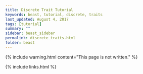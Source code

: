 ```yaml
---
title: Discrete Trait Tutorial
keywords: beast, tutorial, discrete, traits
last_updated: August 4, 2017
tags: [tutorial]
summary: ""
sidebar: beast_sidebar
permalink: discrete_traits.html
folder: beast
---
```


{% include warning.html content="This page is not written." %}

{% include links.html %}
